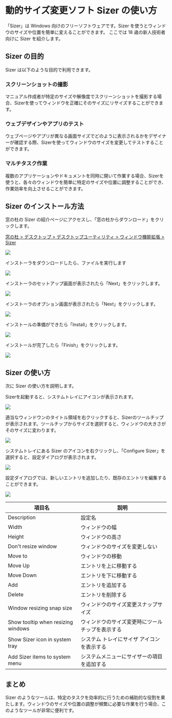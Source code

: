 # 動的サイズ変更ソフト Sizer の使い方

「Sizer」は Windows 向けのフリーソフトウェアです。Sizer を使うとウィンドウのサイズや位置を簡単に変えることができます。
ここでは 18 歳の新人技術者向けに Sizer を紹介します。

## Sizer の目的

Sizer は以下のような目的で利用できます。

### スクリーンショットの撮影

マニュアル作成者が特定のサイズや解像度でスクリーンショットを撮影する場合、Sizerを使ってウィンドウを正確にそのサイズにリサイズすることができます。

### ウェブデザインやアプリのテスト

ウェブページやアプリが異なる画面サイズでどのように表示されるかをデザイナーが確認する際、Sizerを使ってウィンドウのサイズを変更してテストすることができます。

### マルチタスク作業

複数のアプリケーションやドキュメントを同時に開いて作業する場合、Sizerを使うと、各々のウィンドウを簡単に特定のサイズや位置に調整することができ、作業効率を向上させることができます。

## Sizer のインストール方法

窓の杜の Sizer の紹介ページにアクセスし、「窓の杜からダウンロード」をクリックします。

[窓の杜 > デスクトップ > デスクトップユーティリティ > ウィンドウ機能拡張 > Sizer](https://forest.watch.impress.co.jp/library/software/sizer/)

![](01_Forest.png)

インストーラをダウンロードしたら、ファイルを実行します

![](12_installer.png)

インストーラのセットアップ画面が表示されたら「Next」をクリックします。

![](21_installer.png)

インストーラのオプション画面が表示されたら「Next」をクリックします。

![](22_installer.png)

インストールの準備ができたら「Install」をクリックします。  

![](23_installer.png)

インストールが完了したら「Finish」をクリックします。  

![](25_installer.png)

## Sizer の使い方

次に Sizer の使い方を説明します。

Sizerを起動すると、システムトレイにアイコンが表示されます。

![](31_sizer.png)

適当なウィンドウンのタイトル領域を右クリックすると、Sizerのツールチップが表示されます。ツールチップからサイズを選択すると、ウィンドウの大きさがそのサイズに変わります。

![](32_sizer.png)

システムトレイにある Sizer のアイコンを右クリックし、「Configure Sizer」を選択すると、設定ダイアログが表示されます。

![](33_sizer.png)

設定ダイアログでは、新しいエントリを追加したり、既存のエントリを編集することができます。

![](34_sizer.png)

|項目名|説明|
|---|---|
|Description|設定名|
|Width|ウィンドウの幅|
|Height|ウィンドウの高さ|
|Don't resize window|ウィンドウのサイズを変更しない|
|Move to|ウィンドウの移動|
|Move Up|エントリを上に移動する|
|Move Down|エントリを下に移動する|
|Add|エントリを追加する|
|Delete|エントリを削除する|
|Window resizing snap size|ウィンドウのサイズ変更スナップサイズ|
|Show tooltip when resizing windows|ウィンドウのサイズ変更時にツールチップを表示する|
|Show Sizer icon in system tray|システム トレイにサイザ アイコンを表示する|
|Add Sizer items to system menu|システムメニューにサイザーの項目を追加する|

## まとめ

Sizer のようなツールは、特定のタスクを効率的に行うための補助的な役割を果たします。ウィンドウのサイズや位置の調整が頻繁に必要な作業を行う場合、このようなツールが非常に便利です。
